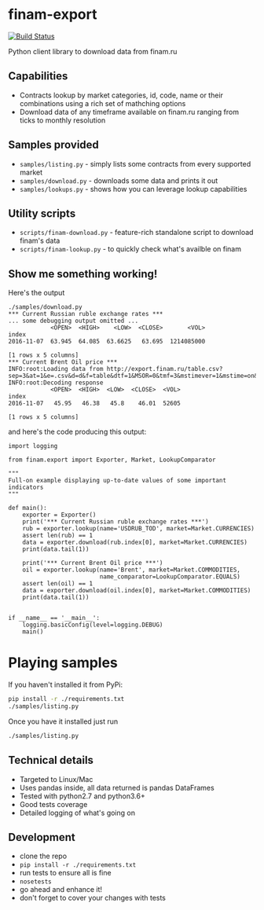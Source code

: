 # finam-export
[![Build Status](https://travis-ci.org/ffeast/finam-export.svg?branch=master)](https://travis-ci.org/ffeast/finam-export)

Python client library to download data from finam.ru

## Capabilities
* Contracts lookup by market categories, id, code, name or their combinations using a rich set of mathching options
* Download data of any timeframe available on finam.ru ranging from ticks to monthly resolution

## Samples provided
* `samples/listing.py` - simply lists some contracts from every supported market
* `samples/download.py` - downloads some data and prints it out
* `samples/lookups.py` - shows how you can leverage lookup capabilities

## Utility scripts
* `scripts/finam-download.py` - feature-rich standalone script to download finam's data
* `scripts/finam-lookup.py` - to quickly check what's availble on finam

## Show me something working!
Here's the output
```
./samples/download.py
*** Current Russian ruble exchange rates ***
... some debugging output omitted ...
            <OPEN>  <HIGH>    <LOW>  <CLOSE>       <VOL>
index
2016-11-07  63.945  64.085  63.6625   63.695  1214085000

[1 rows x 5 columns]
*** Current Brent Oil price ***
INFO:root:Loading data from http://export.finam.ru/table.csv?sep=3&at=1&e=.csv&d=d&f=table&dtf=1&MSOR=0&tmf=3&mstimever=1&mstime=on&sep2=1&em=19473&code=BZ&cn=BZ&df=1&yf=2007&dt=7&datf=5&yt=2016&market=24&mf=0&mt=10&p=8
INFO:root:Decoding response
            <OPEN>  <HIGH>  <LOW>  <CLOSE>  <VOL>
index
2016-11-07   45.95   46.38   45.8    46.01  52605

[1 rows x 5 columns]
```
and here's the code producing this output:
```
import logging

from finam.export import Exporter, Market, LookupComparator

"""
Full-on example displaying up-to-date values of some important indicators
"""

def main():
    exporter = Exporter()
    print('*** Current Russian ruble exchange rates ***')
    rub = exporter.lookup(name='USDRUB_TOD', market=Market.CURRENCIES)
    assert len(rub) == 1
    data = exporter.download(rub.index[0], market=Market.CURRENCIES)
    print(data.tail(1))

    print('*** Current Brent Oil price ***')
    oil = exporter.lookup(name='Brent', market=Market.COMMODITIES,
                          name_comparator=LookupComparator.EQUALS)
    assert len(oil) == 1
    data = exporter.download(oil.index[0], market=Market.COMMODITIES)
    print(data.tail(1))


if __name__ == '__main__':
    logging.basicConfig(level=logging.DEBUG)
    main()
```

# Playing samples
If you haven't installed it from PyPi:
```bash
pip install -r ./requirements.txt
./samples/listing.py
```

Once you have it installed just run
```bash
./samples/listing.py
```

## Technical details
* Targeted to Linux/Mac
* Uses pandas inside, all data returned is pandas DataFrames
* Tested with python2.7 and python3.6+
* Good tests coverage
* Detailed logging of what's going on

## Development
* clone the repo
* `pip install -r ./requirements.txt`
* run tests to ensure all is fine
* `nosetests`
* go ahead and enhance it!
* don't forget to cover your changes with tests
